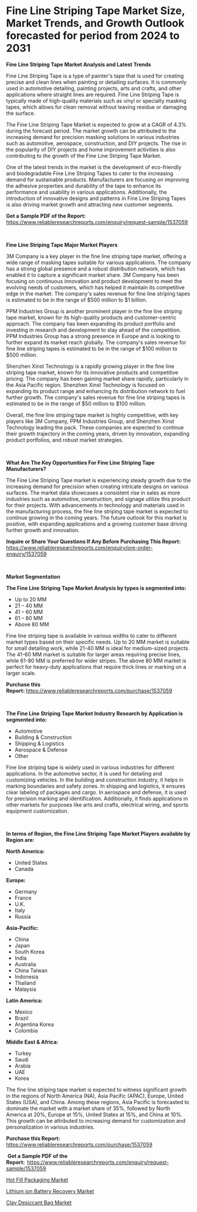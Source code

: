 <p><h1>Fine Line Striping Tape Market Size, Market Trends, and Growth Outlook forecasted for period from 2024 to 2031</h1></p><p><strong>Fine Line Striping Tape Market Analysis and Latest Trends</strong></p>
<p><p>Fine Line Striping Tape is a type of painter's tape that is used for creating precise and clean lines when painting or detailing surfaces. It is commonly used in automotive detailing, painting projects, arts and crafts, and other applications where straight lines are required. Fine Line Striping Tape is typically made of high-quality materials such as vinyl or specialty masking tapes, which allows for clean removal without leaving residue or damaging the surface.</p><p>The Fine Line Striping Tape Market is expected to grow at a CAGR of 4.3% during the forecast period. The market growth can be attributed to the increasing demand for precision masking solutions in various industries such as automotive, aerospace, construction, and DIY projects. The rise in the popularity of DIY projects and home improvement activities is also contributing to the growth of the Fine Line Striping Tape Market.</p><p>One of the latest trends in the market is the development of eco-friendly and biodegradable Fine Line Striping Tapes to cater to the increasing demand for sustainable products. Manufacturers are focusing on improving the adhesive properties and durability of the tape to enhance its performance and usability in various applications. Additionally, the introduction of innovative designs and patterns in Fine Line Striping Tapes is also driving market growth and attracting new customer segments.</p></p>
<p><strong>Get a Sample PDF of the Report:&nbsp;</strong> <a href="https://www.reliableresearchreports.com/enquiry/request-sample/1537059">https://www.reliableresearchreports.com/enquiry/request-sample/1537059</a></p>
<p>&nbsp;</p>
<p><strong>Fine Line Striping Tape Major Market Players</strong></p>
<p><p>3M Company is a key player in the fine line striping tape market, offering a wide range of masking tapes suitable for various applications. The company has a strong global presence and a robust distribution network, which has enabled it to capture a significant market share. 3M Company has been focusing on continuous innovation and product development to meet the evolving needs of customers, which has helped it maintain its competitive edge in the market. The company's sales revenue for fine line striping tapes is estimated to be in the range of $500 million to $1 billion.</p><p>PPM Industries Group is another prominent player in the fine line striping tape market, known for its high-quality products and customer-centric approach. The company has been expanding its product portfolio and investing in research and development to stay ahead of the competition. PPM Industries Group has a strong presence in Europe and is looking to further expand its market reach globally. The company's sales revenue for fine line striping tapes is estimated to be in the range of $100 million to $500 million.</p><p>Shenzhen Xinst Technology is a rapidly growing player in the fine line striping tape market, known for its innovative products and competitive pricing. The company has been gaining market share rapidly, particularly in the Asia Pacific region. Shenzhen Xinst Technology is focused on expanding its product range and enhancing its distribution network to fuel further growth. The company's sales revenue for fine line striping tapes is estimated to be in the range of $50 million to $100 million.</p><p>Overall, the fine line striping tape market is highly competitive, with key players like 3M Company, PPM Industries Group, and Shenzhen Xinst Technology leading the pack. These companies are expected to continue their growth trajectory in the coming years, driven by innovation, expanding product portfolios, and robust market strategies.</p></p>
<p>&nbsp;</p>
<p><strong>What Are The Key Opportunities For Fine Line Striping Tape Manufacturers?</strong></p>
<p><p>The Fine Line Striping Tape market is experiencing steady growth due to the increasing demand for precision when creating intricate designs on various surfaces. The market data showcases a consistent rise in sales as more industries such as automotive, construction, and signage utilize this product for their projects. With advancements in technology and materials used in the manufacturing process, the fine line striping tape market is expected to continue growing in the coming years. The future outlook for this market is positive, with expanding applications and a growing customer base driving further growth and innovation.</p></p>
<p><strong>Inquire or Share Your Questions If Any Before Purchasing This Report:</strong> <a href="https://www.reliableresearchreports.com/enquiry/pre-order-enquiry/1537059">https://www.reliableresearchreports.com/enquiry/pre-order-enquiry/1537059</a></p>
<p>&nbsp;</p>
<p><strong>Market Segmentation</strong></p>
<p><strong>The Fine Line Striping Tape Market Analysis by types is segmented into:</strong></p>
<p><ul><li>Up to 20 MM</li><li>21 – 40 MM</li><li>41 – 60 MM</li><li>61 – 80 MM</li><li>Above 80 MM</li></ul></p>
<p><p>Fine line striping tape is available in various widths to cater to different market types based on their specific needs. Up to 20 MM market is suitable for small detailing work, while 21-40 MM is ideal for medium-sized projects. The 41-60 MM market is suitable for larger areas requiring precise lines, while 61-80 MM is preferred for wider stripes. The above 80 MM market is perfect for heavy-duty applications that require thick lines or marking on a larger scale.</p></p>
<p><strong>Purchase this Report:&nbsp;</strong><a href="https://www.reliableresearchreports.com/purchase/1537059">https://www.reliableresearchreports.com/purchase/1537059</a></p>
<p>&nbsp;</p>
<p><strong>The Fine Line Striping Tape Market Industry Research by Application is segmented into:</strong></p>
<p><ul><li>Automotive</li><li>Building & Construction</li><li>Shipping & Logistics</li><li>Aerospace & Defense</li><li>Other</li></ul></p>
<p><p>Fine line striping tape is widely used in various industries for different applications. In the automotive sector, it is used for detailing and customizing vehicles. In the building and construction industry, it helps in marking boundaries and safety zones. In shipping and logistics, it ensures clear labeling of packages and cargo. In aerospace and defense, it is used for precision marking and identification. Additionally, it finds applications in other markets for purposes like arts and crafts, electrical wiring, and sports equipment customization.</p></p>
<p>&nbsp;</p>
<p><strong>In terms of Region, the Fine Line Striping Tape Market Players available by Region are:</strong></p>
<p>
    <p> <strong> North America: </strong>
        <ul>
            <li>United States</li>
            <li>Canada</li>
        </ul>
        </p> 
    <p> <strong> Europe: </strong>
        <ul>
            <li>Germany</li>
            <li>France</li>
            <li>U.K.</li>
            <li>Italy</li>
            <li>Russia</li>
        </ul>
        </p> 
    <p> <strong> Asia-Pacific: </strong>
        <ul>
            <li>China</li>
            <li>Japan</li>
            <li>South Korea</li>
            <li>India</li>
            <li>Australia</li>
            <li>China Taiwan</li>
            <li>Indonesia</li>
            <li>Thailand</li>
            <li>Malaysia</li>
        </ul>
        </p> 
    <p> <strong> Latin America: </strong>
        <ul>
            <li>Mexico</li>
            <li>Brazil</li>
            <li>Argentina Korea</li>
            <li>Colombia</li>
        </ul>
        </p> 
    <p> <strong> Middle East & Africa: </strong>
        <ul>
            <li>Turkey</li>
            <li>Saudi</li>
            <li>Arabia</li>
            <li>UAE</li>
            <li>Korea</li>
        </ul>
    </p>
    </p>
<p><p>The fine line striping tape market is expected to witness significant growth in the regions of North America (NA), Asia Pacific (APAC), Europe, United States (USA), and China. Among these regions, Asia Pacific is forecasted to dominate the market with a market share of 35%, followed by North America at 20%, Europe at 15%, United States at 15%, and China at 10%. This growth can be attributed to increasing demand for customization and personalization in various industries.</p></p>
<p><strong>Purchase this Report: </strong><a href="https://www.reliableresearchreports.com/purchase/1537059">https://www.reliableresearchreports.com/purchase/1537059</a></p>
<p>&nbsp;<strong>Get a Sample PDF of the Report:&nbsp;&nbsp;</strong><a href="https://www.reliableresearchreports.com/enquiry/request-sample/1537059">https://www.reliableresearchreports.com/enquiry/request-sample/1537059</a></p>
<p><strong></strong></p>
<p><p><a href="https://github.com/josesg55/Market-Research-Report-List-1/blob/main/hot-fill-packaging-market.md">Hot Fill Packaging Market</a></p><p><a href="https://circular-yam-9b9.notion.site/Lithium-ion-Battery-Recovery-Market-Size-Market-Share-and-Global-Market-Analysis-Report-2024-203-f7b643012f7d4a789c446299f180d5cc">Lithium ion Battery Recovery Market</a></p><p><a href="https://github.com/mancsybtousav/Market-Research-Report-List-1/blob/main/clay-desiccant-bag-market.md">Clay Desiccant Bag Market</a></p></p>
